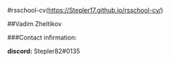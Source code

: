 #rsschool-cv(https://Stepler17.github.io/rsschool-cv/)

##Vadim Zheltikov

###Contact infirmation:

**discord:** Stepler82#0135